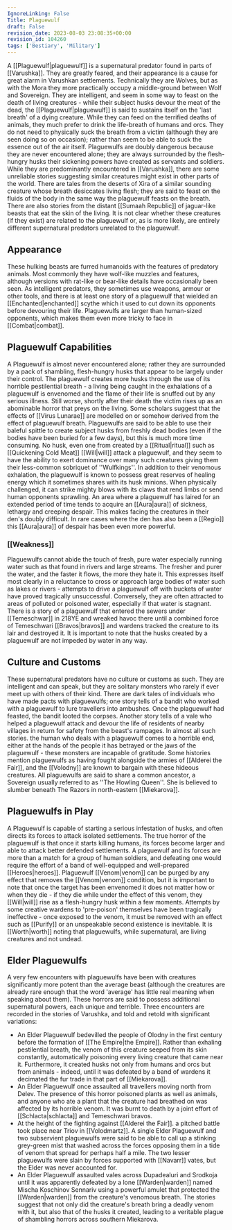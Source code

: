 ```yaml
---
IgnoreLinking: False
Title: Plaguewulf
draft: False
revision_date: 2023-08-03 23:08:35+00:00
revision_id: 104260
tags: ['Bestiary', 'Military']
---
```


A [[Plaguewulf|plaguewulf]] is a supernatural predator found in parts of [[Varushka]]. They are greatly feared, and their appearance is a cause for great alarm in Varushkan settlements. Technically they are Wolves, but as with the Mora they more practically occupy a middle-ground between Wolf and Sovereign. 
They are intelligent, and seem in some way to feast on the death of living creatures - while their subject husks devour the meat of the dead, the [[Plaguewulf|plaguewulf]] is said to sustains itself on the 'last breath' of a dying creature. While they can feed on the terrified deaths of animals, they much prefer to drink the life-breath of humans and orcs. They do not need to physically suck the breath from a victim (although they are seen doing so on occasion); rather than seem to be able to suck the essence out of the air itself.
Plaguewulfs are doubly dangerous because they are never encountered alone; they are always surrounded by the flesh-hungry husks their sickening powers have created as servants and soldiers.
While they are predominantly encountered in [[Varushka]], there are some unreliable stories suggesting similar creatures might exist in other parts of the world. There are tales from the deserts of Xira of a similar sounding creature whose breath desiccates living flesh; they are said to feast on the fluids of the body in the same way the plaguewulf feasts on the breath. There are also stories from the distant [[Sumaah Republic]] of jaguar-like beasts that eat the skin of the living. It is not clear whether these creatures (if they exist) are related to the plaguewulf or, as is more likely, are entirely different supernatural predators unrelated to the plaguewulf.
## Appearance
These hulking beasts are furred humanoids with the features of predatory animals. Most commonly they have wolf-like muzzles and features, although versions with rat-like or bear-like details have occasionally been seen. As intelligent predators, they sometimes use weapons, armour or other tools, and there is at least one story of a plaguewulf that wielded an [[Enchanted|enchanted]] scythe which it used to cut down its opponents before devouring their life. Plaguewulfs are larger than human-sized opponents, which makes them even more tricky to face in [[Combat|combat]].
## Plaguewulf Capabilities
A Plaguewulf is almost never encountered alone; rather they are surrounded by a pack of shambling, flesh-hungry husks that appear to be largely under their control. The plaguewulf creates more husks through the use of its horrible pestilential breath - a living being caught in the exhalations of a plaguewulf is envenomed and the flame of their life is snuffed out by any serious illness. Still worse, shortly after their death the victim rises up as an abominable horror that preys on the living. Some scholars suggest that the effects of [[Virus Lunarae]] are modelled on or somehow derived from the effect of plaguewulf breath. Plaguewulfs are said to be able to use their baleful spittle to create subject husks from freshly dead bodies (even if the bodies have been buried for a few days), but this is much more time consuming.
No husk, even one from created by a [[Ritual|ritual]] such as [[Quickening Cold Meat]] [[Will|will]] attack a plaguewulf, and they seem to have the ability to exert dominance over many such creatures giving them their less-common sobriquet of ''Wulfkings''.
In addition to their venomous exhalation, the plaguewulf is known to possess great reserves of healing energy which it sometimes shares with its husk minions. When physically challenged, it can strike mighty blows with its claws that rend limbs or send human opponents sprawling.
An area where a plaguewulf has laired for an extended period of time tends to acquire an [[Aura|aura]] of sickness, lethargy and creeping despair. This makes facing the creatures in their den's doubly difficult. In rare cases where the den has also been a [[Regio]] this [[Aura|aura]] of despair has been even more powerful.
### [[Weakness]]
Plaguewulfs cannot abide the touch of fresh, pure water especially running water such as that found in rivers and large streams. The fresher and purer the water, and the faster it flows, the more they hate it. This expresses itself most clearly in a reluctance to cross or approach large bodies of water such as lakes or rivers - attempts to drive a plaguewulf off with buckets of water have proved tragically unsuccessful.
Conversely, they are often attracted to areas of polluted or poisoned water, especially if that water is stagnant. There is a story of a plaguewulf that entered the sewers under [[Temeschwar]] in 218YE and wreaked havoc there until a combined force of Temeschwari [[Bravos|bravos]] and wardens tracked the creature to its lair and destroyed it.
It is important to note that the husks created by a plaguewulf are not impeded by water in any way.
## Culture and Customs
These supernatural predators have no culture or customs as such. They are intelligent and can speak, but they are solitary monsters who rarely if ever meet up with others of their kind. 
There are dark tales of individuals who have made pacts with plaguewulfs; one story tells of a bandit who worked with a plaguewulf to lure travellers into ambushes. Once the plaguewulf had feasted, the bandit looted the corpses. Another story tells of a vale who helped a plaguewulf attack and devour the life of residents of nearby villages in return for safety from the beast's rampages. In almost all such stories. the human who deals with a plaguewulf comes to a horrible end, either at the hands of the people it has betrayed or the jaws of the plaguewulf - these monsters are incapable of gratitude.
Some histories mention plaguewulfs as having fought alongside the armies of [[Alderei the Fair]], and the [[Volodny]] are known to bargain with these hideous creatures.
All plaguewulfs are said to share a common ancestor, a Sovereign usually referred to as ''The Howling Queen''. She is believed to slumber beneath The Razors in north-eastern [[Miekarova]].
## Plaguewulfs in Play
A Plaguewulf is capable of starting a serious infestation of husks, and often directs its forces to attack isolated settlements. The true horror of the plaguewulf is that once it starts killing humans, its forces become larger and able to attack better defended settlements. A plaguewulf and its forces are more than a match for a group of human soldiers, and defeating one would require the effort of a band of well-equipped and well-prepared [[Heroes|heroes]].
Plaguewulf [[Venom|venom]] can be purged by any effect that removes the [[Venom|venom]] condition, but it is important to note that once the target has been envenomed it does not matter how or when they die - if they die while under the effect of this venom, they [[Will|will]] rise as a flesh-hungry husk within a few moments. Attempts by some creative wardens to 'pre-poison' themselves have been tragically ineffective - once exposed to the venom, it must be removed with an effect such as [[Purify]] or an unspeakable second existence is inevitable.
It is [[Worth|worth]] noting that plaguewulfs, while supernatural, are living creatures and not undead.
## Elder Plaguewulfs
A very few encounters with plaguewulfs have been with creatures significantly more potent than the average beast (although the creatures are already rare enough that the word 'average' has little real meaning when speaking about them). These horrors are said to possess additional supernatural powers, each unique and terrible. Three encounters are recorded in the stories of Varushka, and told and retold with significant variations:
* An Elder Plaguewulf bedevilled the people of Olodny in the first century before the formation of [[The Empire|the Empire]]. Rather than exhaling pestilential breath, the venom of this creature seeped from its skin constantly, automatically poisoning every living creature that came near it. Furthermore, it created husks not only from humans and orcs but from animals - indeed, until it was defeated by a band of wardens it decimated the fur trade in that part of [[Miekarova]].
* An Elder Plaguewulf once assaulted all travellers moving north from Delev. The presence of this horror poisoned plants as well as animals, and anyone who ate a plant that the creature had breathed on was affected by its horrible venom. It was burnt to death by a joint effort of [[Schlacta|schlacta]] and Temeschwari bravos.
* At the height of the fighting against [[Alderei the Fair]]. a pitched battle took place near Triov in [[Volodmartz]]. A single Elder Plaguewulf and two subservient plaguewulfs were said to be able to call up a stinking grey-green mist that washed across the forces opposing them in a tide of venom that spread for perhaps half a mile. The two lesser plaguewulfs were slain by forces supported with [[Navarr]] vates, but the Elder was never accounted for.
* An Elder Plaguewulf assaulted vales across Dupadealuri and Srodkoja until it was apparently defeated by a lone [[Warden|warden]] named Mischa Koschinov Sennariv using a powerful amulet that protected the [[Warden|warden]] from the creature's venomous breath. The stories suggest that not only did the creature's breath bring a deadly venom with it, but also that of the husks it created, leading to a veritable plague of shambling horrors across southern Miekarova.